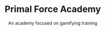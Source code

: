 <h1 align="center"> Primal Force Academy </h1>
<p align="center">An academy focused on gamifying training</p>

